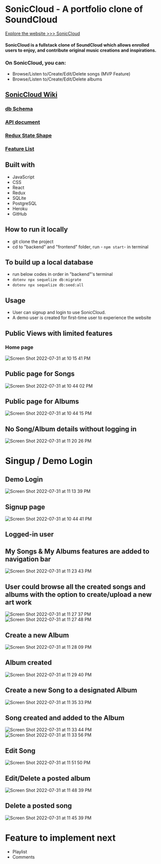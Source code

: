 # SonicCloud - A portfolio clone of SoundCloud
[Explore the website >>> SonicCloud](https://soniccloud.herokuapp.com/)

#### SonicCloud is a fullstack clone of SoundCloud which allows enrolled users to enjoy, and contribute original music creations and inspirations.
### On SonicCloud, you can:
* Browse/Listen to/Create/Edit/Delete songs (MVP Feature)
* Browse/Listen to/Create/Edit/Delete albums

## [SonicCloud Wiki](https://github.com/alice886/SonicCloud/wiki)
### [db Schema](https://github.com/alice886/authenticate-me-SonicCloud/wiki/db-Schema)
### [API document](https://github.com/alice886/SonicCloud/wiki/API-document)
### [Redux State Shape](https://github.com/alice886/authenticate-me-SonicCloud/wiki/Redux-State-Shape)
### [Feature List](https://github.com/alice886/authenticate-me-SonicCloud/wiki/Features-List)

## Built with
* JavaScript
* CSS
* React
* Redux
* SQLite
* PostgreSQL
* Heroku
* GitHub

## How to run it locally
  * git clone the project
  * cd to "backend" and "frontend" folder, run - ``` npm start ```- in terminal
## To build up a local database
* run below codes in order in "backend"'s terminal
* ``` dotenv npx sequelize db:migrate ```
* ``` dotenv npx sequelize db:seed:all ```

## Usage
* User can signup and login to use SonicCloud.
* A demo user is created for first-time user to experience the website

## Public Views with limited features
### Home page
![Screen Shot 2022-07-31 at 10 15 41 PM](https://user-images.githubusercontent.com/93701088/182083436-8e18fc1a-51ff-412a-87d6-f13f55f5393b.png)

## Public page for Songs
![Screen Shot 2022-07-31 at 10 44 02 PM](https://user-images.githubusercontent.com/93701088/182083449-d127a16c-477f-4295-ae64-084fe65c4c30.png)

## Public page for Albums
![Screen Shot 2022-07-31 at 10 44 15 PM](https://user-images.githubusercontent.com/93701088/182083460-4f40e8de-a43b-44f2-9ca9-4a0ffcde3a11.png)

## No Song/Album details without logging in
![Screen Shot 2022-07-31 at 11 20 26 PM](https://user-images.githubusercontent.com/93701088/182084689-68a21acd-2dd3-4667-9908-f74e63d5f65b.png)



# Singup / Demo Login
## Demo Login
![Screen Shot 2022-07-31 at 11 13 39 PM](https://user-images.githubusercontent.com/93701088/182084174-1c9d0cc0-afde-4437-9add-012ab6e82274.png)

## Signup page
![Screen Shot 2022-07-31 at 10 44 41 PM](https://user-images.githubusercontent.com/93701088/182083305-2cf91e56-3578-47a2-bdc9-6776fcb1c8a3.png)

## Logged-in user
## My Songs & My Albums features are added to navigation bar
![Screen Shot 2022-07-31 at 11 23 43 PM](https://user-images.githubusercontent.com/93701088/182085507-2686bc8e-6b58-4cca-99e0-8e1d397e265b.png)
## User could browse all the created songs and albums with the option to create/upload a new art work
![Screen Shot 2022-07-31 at 11 27 37 PM](https://user-images.githubusercontent.com/93701088/182087100-5abf42a6-a9a9-4b1c-a1e8-2d7d8813312b.png)
![Screen Shot 2022-07-31 at 11 27 48 PM](https://user-images.githubusercontent.com/93701088/182087130-819d8bbd-b1a9-4842-9aab-04ddc5724b66.png)

## Create a new Album
![Screen Shot 2022-07-31 at 11 28 09 PM](https://user-images.githubusercontent.com/93701088/182088205-4e1a8264-533d-41a6-bfee-e1fe093ad62e.png)
## Album created
![Screen Shot 2022-07-31 at 11 29 40 PM](https://user-images.githubusercontent.com/93701088/182087398-d0f65641-d0b7-44c1-ac97-884430766288.png)

## Create a new Song to a designated Album
![Screen Shot 2022-07-31 at 11 35 33 PM](https://user-images.githubusercontent.com/93701088/182087606-cd03b5c9-b26f-4495-a5fc-c8bfb61c1c13.png)
## Song created and added to the Album
![Screen Shot 2022-07-31 at 11 33 44 PM](https://user-images.githubusercontent.com/93701088/182088063-b5703e12-be39-4bc8-a5a1-4e439b9de190.png)
![Screen Shot 2022-07-31 at 11 33 56 PM](https://user-images.githubusercontent.com/93701088/182087702-054d496a-5fca-4530-9af7-c02a7b6f5cb6.png)

## Edit Song
![Screen Shot 2022-07-31 at 11 51 50 PM](https://user-images.githubusercontent.com/93701088/182089581-ce6d98ae-d1fd-42d7-b0ef-d5e3caf8aaaf.png)

## Edit/Delete a posted album
![Screen Shot 2022-07-31 at 11 48 39 PM](https://user-images.githubusercontent.com/93701088/182089723-c09d9420-618a-482f-8536-023e8a7c2baf.png)


## Delete a posted song
![Screen Shot 2022-07-31 at 11 45 39 PM](https://user-images.githubusercontent.com/93701088/182089891-6947c85e-23ef-4675-a2cc-9859f5fc8189.png)




# Feature to implement next
* Playlist
* Comments
